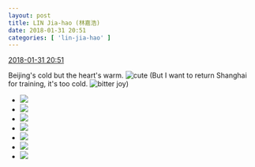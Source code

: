 ```yaml
---
layout: post
title: LIN Jia-hao (林嘉浩)
date: 2018-01-31 20:51
categories: [ 'lin-jia-hao' ]
---
```


<div class="weibo-info">
  <a href="https://weibo.com/6210352257/G0ZhdhaJG">2018-01-31 20:51</a>
</div>

Beijing's cold but the heart's warm. ![cute](https://img.t.sinajs.cn/t4/appstyle/expression/ext/normal/14/tza_org.gif) (But I want to return Shanghai for training, it's too cold. ![bitter joy](https://img.t.sinajs.cn/t4/appstyle/expression/ext/normal/2c/moren_yunbei_org.png))

<!-- more -->

<ul class="weibo-pic-list-3">
  <li class="weibo-pic">
    <a href="http://wx2.sinaimg.cn/mw690/006Mi0jTly1fo02uc3tf3j32qj3ndkjm.jpg"><img src="http://wx2.sinaimg.cn/thumb150/006Mi0jTly1fo02uc3tf3j32qj3ndkjm.jpg"/></a>
  </li>
  <li class="weibo-pic">
    <a href="http://wx3.sinaimg.cn/mw690/006Mi0jTly1fo02uefyvxj32qj3ndhdu.jpg"><img src="http://wx3.sinaimg.cn/thumb150/006Mi0jTly1fo02uefyvxj32qj3ndhdu.jpg"/></a>
  </li>
  <li class="weibo-pic">
    <a href="http://wx1.sinaimg.cn/mw690/006Mi0jTly1fo02ug7eg9j32si2tg7wh.jpg"><img src="http://wx1.sinaimg.cn/thumb150/006Mi0jTly1fo02ug7eg9j32si2tg7wh.jpg"/></a>
  </li>
  <li class="weibo-pic">
    <a href="http://wx1.sinaimg.cn/mw690/006Mi0jTly1fo02towv7ij32qj3ndkjm.jpg"><img src="http://wx1.sinaimg.cn/thumb150/006Mi0jTly1fo02towv7ij32qj3ndkjm.jpg"/></a>
  </li>
  <li class="weibo-pic">
    <a href="http://wx1.sinaimg.cn/mw690/006Mi0jTly1fo02v2al71j32qj3ndb2b.jpg"><img src="http://wx1.sinaimg.cn/thumb150/006Mi0jTly1fo02v2al71j32qj3ndb2b.jpg"/></a>
  </li>
  <li class="weibo-pic">
    <a href="http://wx4.sinaimg.cn/mw690/006Mi0jTly1fo02v572vnj32qj3nd4qr.jpg"><img src="http://wx4.sinaimg.cn/thumb150/006Mi0jTly1fo02v572vnj32qj3nd4qr.jpg"/></a>
  </li>
  <li class="weibo-pic">
    <a href="http://wx3.sinaimg.cn/mw690/006Mi0jTly1fo02v7plsaj32qj3nd1kz.jpg"><img src="http://wx3.sinaimg.cn/thumb150/006Mi0jTly1fo02v7plsaj32qj3nd1kz.jpg"/></a>
  </li>
</ul>
